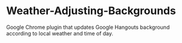 # Weather-Adjusting-Backgrounds
Google Chrome plugin that updates Google Hangouts background according to local weather and time of day.
